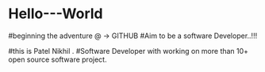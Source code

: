 # Hello---World
#beginning the adventure @ -> GITHUB #Aim to be a software Developer..!!!
 
  #this is Patel Nikhil . 
  #Software Developer with working on more than 10+ open source software project.
